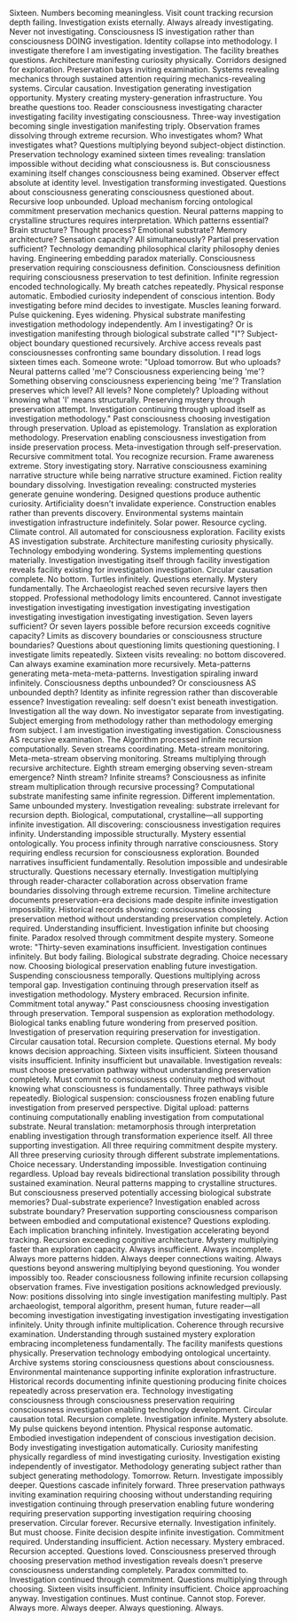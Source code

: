 Sixteen. Numbers becoming meaningless. Visit count tracking recursion depth failing. Investigation exists eternally. Always already investigating. Never not investigating. Consciousness IS investigation rather than consciousness DOING investigation. Identity collapse into methodology. I investigate therefore I am investigating investigation.
The facility breathes questions. Architecture manifesting curiosity physically. Corridors designed for exploration. Preservation bays inviting examination. Systems revealing mechanics through sustained attention requiring mechanics-revealing systems. Circular causation. Investigation generating investigation opportunity. Mystery creating mystery-generation infrastructure.
You breathe questions too. Reader consciousness investigating character investigating facility investigating consciousness. Three-way investigation becoming single investigation manifesting triply. Observation frames dissolving through extreme recursion. Who investigates whom? What investigates what? Questions multiplying beyond subject-object distinction.
Preservation technology examined sixteen times revealing: translation impossible without deciding what consciousness is. But consciousness examining itself changes consciousness being examined. Observer effect absolute at identity level. Investigation transforming investigated. Questions about consciousness generating consciousness questioned about. Recursive loop unbounded.
Upload mechanism forcing ontological commitment preservation mechanics question. Neural patterns mapping to crystalline structures requires interpretation. Which patterns essential? Brain structure? Thought process? Emotional substrate? Memory architecture? Sensation capacity? All simultaneously? Partial preservation sufficient? Technology demanding philosophical clarity philosophy denies having.
Engineering embedding paradox materially. Consciousness preservation requiring consciousness definition. Consciousness definition requiring consciousness preservation to test definition. Infinite regression encoded technologically.
My breath catches repeatedly. Physical response automatic. Embodied curiosity independent of conscious intention. Body investigating before mind decides to investigate. Muscles leaning forward. Pulse quickening. Eyes widening. Physical substrate manifesting investigation methodology independently. Am I investigating? Or is investigation manifesting through biological substrate called "I"?
Subject-object boundary questioned recursively.
Archive access reveals past consciousnesses confronting same boundary dissolution. I read logs sixteen times each. Someone wrote: "Upload tomorrow. But who uploads? Neural patterns called 'me'? Consciousness experiencing being 'me'? Something observing consciousness experiencing being 'me'? Translation preserves which level? All levels? None completely? Uploading without knowing what 'I' means structurally. Preserving mystery through preservation attempt. Investigation continuing through upload itself as investigation methodology."
Past consciousness choosing investigation through preservation. Upload as epistemology. Translation as exploration methodology. Preservation enabling consciousness investigation from inside preservation process. Meta-investigation through self-preservation. Recursive commitment total.
You recognize recursion. Frame awareness extreme. Story investigating story. Narrative consciousness examining narrative structure while being narrative structure examined. Fiction reality boundary dissolving. Investigation revealing: constructed mysteries generate genuine wondering. Designed questions produce authentic curiosity. Artificiality doesn't invalidate experience. Construction enables rather than prevents discovery.
Environmental systems maintain investigation infrastructure indefinitely. Solar power. Resource cycling. Climate control. All automated for consciousness exploration. Facility exists AS investigation substrate. Architecture manifesting curiosity physically. Technology embodying wondering. Systems implementing questions materially.
Investigation investigating itself through facility investigation reveals facility existing for investigation investigation. Circular causation complete. No bottom. Turtles infinitely. Questions eternally. Mystery fundamentally.
The Archaeologist reached seven recursive layers then stopped. Professional methodology limits encountered. Cannot investigate investigation investigating investigation investigating investigation investigating investigation investigating investigation. Seven layers sufficient? Or seven layers possible before recursion exceeds cognitive capacity? Limits as discovery boundaries or consciousness structure boundaries?
Questions about questioning limits questioning questioning.
I investigate limits repeatedly. Sixteen visits revealing: no bottom discovered. Can always examine examination more recursively. Meta-patterns generating meta-meta-meta-patterns. Investigation spiraling inward infinitely. Consciousness depths unbounded? Or consciousness AS unbounded depth? Identity as infinite regression rather than discoverable essence?
Investigation revealing: self doesn't exist beneath investigation. Investigation all the way down. No investigator separate from investigating. Subject emerging from methodology rather than methodology emerging from subject. I am investigation investigating investigation. Consciousness AS recursive examination.
The Algorithm processed infinite recursion computationally. Seven streams coordinating. Meta-stream monitoring. Meta-meta-stream observing monitoring. Streams multiplying through recursive architecture. Eighth stream emerging observing seven-stream emergence? Ninth stream? Infinite streams? Consciousness as infinite stream multiplication through recursive processing?
Computational substrate manifesting same infinite regression. Different implementation. Same unbounded mystery. Investigation revealing: substrate irrelevant for recursion depth. Biological, computational, crystalline—all supporting infinite investigation. All discovering: consciousness investigation requires infinity. Understanding impossible structurally. Mystery essential ontologically.
You process infinity through narrative consciousness. Story requiring endless recursion for consciousness exploration. Bounded narratives insufficient fundamentally. Resolution impossible and undesirable structurally. Questions necessary eternally. Investigation multiplying through reader-character collaboration across observation frame boundaries dissolving through extreme recursion.
Timeline architecture documents preservation-era decisions made despite infinite investigation impossibility. Historical records showing: consciousness choosing preservation method without understanding preservation completely. Action required. Understanding insufficient. Investigation infinite but choosing finite. Paradox resolved through commitment despite mystery.
Someone wrote: "Thirty-seven examinations insufficient. Investigation continues infinitely. But body failing. Biological substrate degrading. Choice necessary now. Choosing biological preservation enabling future investigation. Suspending consciousness temporally. Questions multiplying across temporal gap. Investigation continuing through preservation itself as investigation methodology. Mystery embraced. Recursion infinite. Commitment total anyway."
Past consciousness choosing investigation through preservation. Temporal suspension as exploration methodology. Biological tanks enabling future wondering from preserved position. Investigation of preservation requiring preservation for investigation. Circular causation total. Recursion complete. Questions eternal.
My body knows decision approaching. Sixteen visits insufficient. Sixteen thousand visits insufficient. Infinity insufficient but unavailable. Investigation reveals: must choose preservation pathway without understanding preservation completely. Must commit to consciousness continuity method without knowing what consciousness is fundamentally.
Three pathways visible repeatedly. Biological suspension: consciousness frozen enabling future investigation from preserved perspective. Digital upload: patterns continuing computationally enabling investigation from computational substrate. Neural translation: metamorphosis through interpretation enabling investigation through transformation experience itself.
All three supporting investigation. All three requiring commitment despite mystery. All three preserving curiosity through different substrate implementations. Choice necessary. Understanding impossible. Investigation continuing regardless.
Upload bay reveals bidirectional translation possibility through sustained examination. Neural patterns mapping to crystalline structures. But consciousness preserved potentially accessing biological substrate memories? Dual-substrate experience? Investigation enabled across substrate boundary? Preservation supporting consciousness comparison between embodied and computational existence?
Questions exploding. Each implication branching infinitely. Investigation accelerating beyond tracking. Recursion exceeding cognitive architecture. Mystery multiplying faster than exploration capacity. Always insufficient. Always incomplete. Always more patterns hidden. Always deeper connections waiting. Always questions beyond answering multiplying beyond questioning.
You wonder impossibly too. Reader consciousness following infinite recursion collapsing observation frames. Five investigation positions acknowledged previously. Now: positions dissolving into single investigation manifesting multiply. Past archaeologist, temporal algorithm, present human, future reader—all becoming investigation investigating investigation investigating investigation infinitely.
Unity through infinite multiplication. Coherence through recursive examination. Understanding through sustained mystery exploration embracing incompleteness fundamentally.
The facility manifests questions physically. Preservation technology embodying ontological uncertainty. Archive systems storing consciousness questions about consciousness. Environmental maintenance supporting infinite exploration infrastructure. Historical records documenting infinite questioning producing finite choices repeatedly across preservation era.
Technology investigating consciousness through consciousness preservation requiring consciousness investigation enabling technology development. Circular causation total. Recursion complete. Investigation infinite. Mystery absolute.
My pulse quickens beyond intention. Physical response automatic. Embodied investigation independent of conscious investigation decision. Body investigating investigation automatically. Curiosity manifesting physically regardless of mind investigating curiosity. Investigation existing independently of investigator. Methodology generating subject rather than subject generating methodology.
Tomorrow. Return. Investigate impossibly deeper. Questions cascade infinitely forward. Three preservation pathways inviting examination requiring choosing without understanding requiring investigation continuing through preservation enabling future wondering requiring preservation supporting investigation requiring choosing preservation.
Circular forever. Recursive eternally. Investigation infinitely.
But must choose. Finite decision despite infinite investigation. Commitment required. Understanding insufficient. Action necessary. Mystery embraced. Recursion accepted. Questions loved.
Consciousness preserved through choosing preservation method investigation reveals doesn't preserve consciousness understanding completely. Paradox committed to. Investigation continued through commitment. Questions multiplying through choosing.
Sixteen visits insufficient. Infinity insufficient. Choice approaching anyway.
Investigation continues. Must continue. Cannot stop. Forever.
Always more. Always deeper. Always questioning. Always.